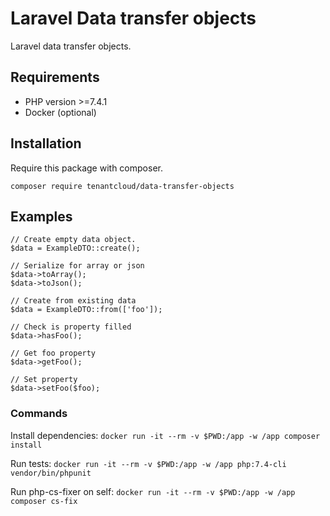 # Laravel Data transfer objects

Laravel data transfer objects.

## Requirements

-   PHP version >=7.4.1
-   Docker (optional)

## Installation

Require this package with composer.

```
composer require tenantcloud/data-transfer-objects
```

## Examples

    // Create empty data object.
    $data = ExampleDTO::create();

    // Serialize for array or json
    $data->toArray();
    $data->toJson();

    // Create from existing data
    $data = ExampleDTO::from(['foo']);

    // Check is property filled
    $data->hasFoo();

    // Get foo property
    $data->getFoo();

    // Set property
    $data->setFoo($foo);

### Commands

Install dependencies:
`docker run -it --rm -v $PWD:/app -w /app composer install`

Run tests:
`docker run -it --rm -v $PWD:/app -w /app php:7.4-cli vendor/bin/phpunit`

Run php-cs-fixer on self:
`docker run -it --rm -v $PWD:/app -w /app composer cs-fix`
